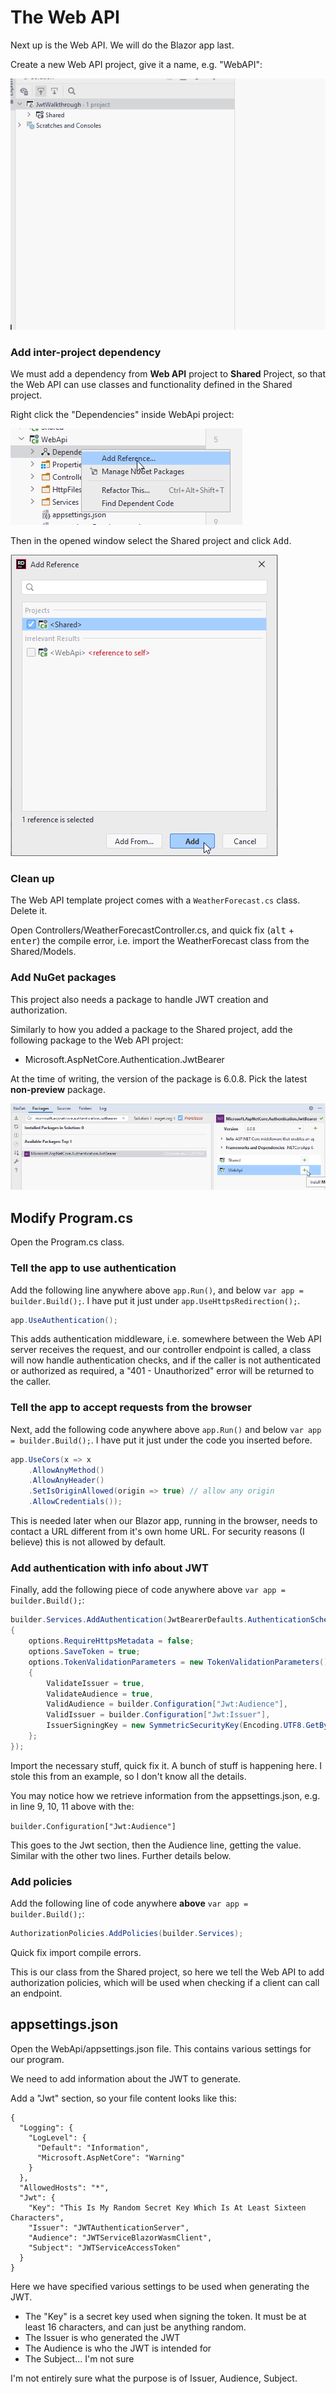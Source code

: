 # The Web API
Next up is the Web API. We will do the Blazor app last.

Create a new Web API project, give it a name, e.g. "WebAPI":

![](Resources/CreateWebAPI.gif)

### Add inter-project dependency
We must add a dependency from **Web API** project to **Shared** Project, so that the Web API can use classes and functionality defined in the Shared project.

Right click the "Dependencies" inside WebApi project:

![img.png](Resources/AddRef.png)

Then in the opened window select the Shared project and click <kbd>Add</kbd>.

![img_1.png](Resources/SelectShared.png)

### Clean up
The Web API template project comes with a `WeatherForecast.cs` class. Delete it.

Open Controllers/WeatherForecastController.cs, and quick fix (<kbd>alt</kbd> + <kbd>enter</kbd>) the compile error, i.e. import the WeatherForecast class from the Shared/Models.

### Add NuGet packages
This project also needs a package to handle JWT creation and authorization.

Similarly to how you added a package to the Shared project, add the following package to the Web API project:

* Microsoft.AspNetCore.Authentication.JwtBearer

At the time of writing, the version of the package is 6.0.8. Pick the latest **non-preview** package.

![](Resources/AddJwtPackage.png)

## Modify Program.cs
Open the Program.cs class.

### Tell the app to use authentication

Add the following line anywhere above `app.Run()`, and below `var app = builder.Build();`. I have put it just under `app.UseHttpsRedirection();`.

```csharp
app.UseAuthentication();
```

This adds authentication middleware, i.e. somewhere between the Web API server receives the request, and our controller endpoint is called, a class will now handle authentication checks, and if the caller is not authenticated or authorized as required, a "401 - Unauthorized" error will be returned to the caller.

### Tell the app to accept requests from the browser

Next, add the following code anywhere above `app.Run()` and below `var app = builder.Build();`. I have put it just under the code you inserted before.

```csharp
app.UseCors(x => x
    .AllowAnyMethod()
    .AllowAnyHeader()
    .SetIsOriginAllowed(origin => true) // allow any origin
    .AllowCredentials());
```

This is needed later when our Blazor app, running in the browser, needs to contact a URL different from it's own home URL. For security reasons (I believe) this is not allowed by default. 

### Add authentication with info about JWT
Finally, add the following piece of code anywhere above `var app = builder.Build();`:

```csharp
builder.Services.AddAuthentication(JwtBearerDefaults.AuthenticationScheme).AddJwtBearer(options =>
{
    options.RequireHttpsMetadata = false;
    options.SaveToken = true;
    options.TokenValidationParameters = new TokenValidationParameters()
    {
        ValidateIssuer = true,
        ValidateAudience = true,
        ValidAudience = builder.Configuration["Jwt:Audience"],
        ValidIssuer = builder.Configuration["Jwt:Issuer"],
        IssuerSigningKey = new SymmetricSecurityKey(Encoding.UTF8.GetBytes(builder.Configuration["Jwt:Key"]))
    };
});
```
Import the necessary stuff, quick fix it.
A bunch of stuff is happening here. I stole this from an example, so I don't know all the details.

You may notice how we retrieve information from the appsettings.json, e.g. in line 9, 10, 11 above with the:

`builder.Configuration["Jwt:Audience"]`

This goes to the Jwt section, then the Audience line, getting the value. Similar with the other two lines. Further details below.

### Add policies
Add the following line of code anywhere **above** `var app = builder.Build();`:

```csharp
AuthorizationPolicies.AddPolicies(builder.Services);
```

Quick fix import compile errors.

This is our class from the Shared project, so here we tell the Web API to add authorization policies, which will be used when checking if a client can call an endpoint.

## appsettings.json
Open the WebApi/appsettings.json file. This contains various settings for our program.

We need to add information about the JWT to generate.

Add a "Jwt" section, so your file content looks like this:

```json{9-14}
{
  "Logging": {
    "LogLevel": {
      "Default": "Information",
      "Microsoft.AspNetCore": "Warning"
    }
  },
  "AllowedHosts": "*",
  "Jwt": {
    "Key": "This Is My Random Secret Key Which Is At Least Sixteen Characters",
    "Issuer": "JWTAuthenticationServer",
    "Audience": "JWTServiceBlazorWasmClient",
    "Subject": "JWTServiceAccessToken"
  }
}
```

Here we have specified various settings to be used when generating the JWT. 
* The "Key" is a secret key used when signing the token. It must be at least 16 characters, and can just be anything random.
* The Issuer is who generated the JWT
* The Audience is who the JWT is intended for
* The Subject... I'm not sure

I'm not entirely sure what the purpose is of Issuer, Audience, Subject. 

